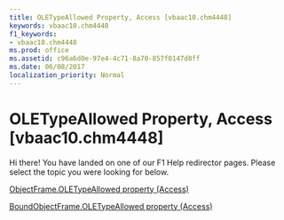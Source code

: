 ```yaml
---
title: OLETypeAllowed Property, Access [vbaac10.chm4448]
keywords: vbaac10.chm4448
f1_keywords:
- vbaac10.chm4448
ms.prod: office
ms.assetid: c96a6d0e-97e4-4c71-8a70-857f0147d8ff
ms.date: 06/08/2017
localization_priority: Normal
---
```



# OLETypeAllowed Property, Access [vbaac10.chm4448]

Hi there! You have landed on one of our F1 Help redirector pages. Please select the topic you were looking for below.

[ObjectFrame.OLETypeAllowed property (Access)](http://msdn.microsoft.com/library/ca669834-9bce-057c-dfb7-c8411b26bdd1%28Office.15%29.aspx)

[BoundObjectFrame.OLETypeAllowed property (Access)](http://msdn.microsoft.com/library/6c5ec029-043e-9828-e451-cd3507850953%28Office.15%29.aspx)


